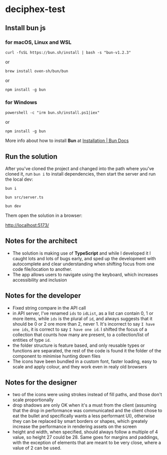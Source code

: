 # deciphex-test

## Install bun js

### for macOS, Linux and WSL

```
curl -fsSL https://bun.sh/install | bash -s "bun-v1.2.3"
```

or

```
brew install oven-sh/bun/bun
```

or

```
npm install -g bun
```

### for Windows

```
powershell -c "irm bun.sh/install.ps1|iex"
```

or

```
npm install -g bun
```

More info about how to install **Bun** at [Installation | Bun Docs](https://bun.sh/docs/installation#windows)

## Run the solution

After you've cloned the project and changed into the path where you've cloned it, run `bun i` to install dependencies, then start the server and run the local dev:

```
bun i
```

```
bun src/server.ts
```

```
bun dev
```

Them open the solution in a browser:

[http://localhost:5173/](http://localhost:5173/)

## Notes for the architect

- The solution is making use of **TypeScript** and while I developed it I caught lots and lots of bugs early, and sped up the development with autocomplete and clear understanding when shifting focus from one code file/location to another.
- The app allows users to navigate using the keyboard, which increases accessibility and inclusion

## Notes for the developer

- Fixed string compare in the API call
- in API server, I've renamed `ids` to `idList`, as a list can contain 0, 1 or more items, while `ids` is the plural of `id`, and always suggests that it should be 0 or 2 ore more than 2, never 1. It's incorrect to say `I have one ids`, it is correct to say `I have one id`. I shifted the focus of a collection that counts how many are present, to a collection/list of entities of type `id`.
- the folder structure is feature based, and only reusable types or functions are separated, the rest of the code is found it the folder of the component to minimise hunting down files
- The icons have been bundled in a custom font, faster loading, easy to scale and apply colour, and they work even in realy old browsers

## Notes for the designer

- two of the icons were using strokes instead of fill paths, and those don't scale proportionally
- drop shadows are only OK when it's a must from the client (assuming that the drop in performance was communicated and the client chose to eat the bullet and specifically wants a less performant UI), otherwise they can be replaced by smart borders or shapes, which greately increase the performance in rendering assets on the screen
- height and width, when specified, should always follow a multiple of 4 value, so height 27 could be 28. Same goes for margins and paddings, with the exception of elements that are meant to be very close, where a value of 2 can be used.
